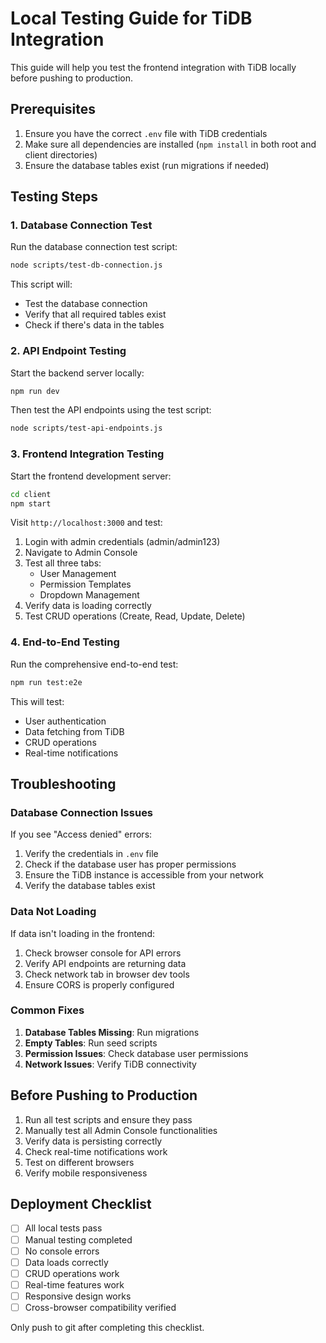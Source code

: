 # Local Testing Guide for TiDB Integration

This guide will help you test the frontend integration with TiDB locally before pushing to production.

## Prerequisites

1. Ensure you have the correct `.env` file with TiDB credentials
2. Make sure all dependencies are installed (`npm install` in both root and client directories)
3. Ensure the database tables exist (run migrations if needed)

## Testing Steps

### 1. Database Connection Test

Run the database connection test script:

```bash
node scripts/test-db-connection.js
```

This script will:
- Test the database connection
- Verify that all required tables exist
- Check if there's data in the tables

### 2. API Endpoint Testing

Start the backend server locally:

```bash
npm run dev
```

Then test the API endpoints using the test script:

```bash
node scripts/test-api-endpoints.js
```

### 3. Frontend Integration Testing

Start the frontend development server:

```bash
cd client
npm start
```

Visit `http://localhost:3000` and test:

1. Login with admin credentials (admin/admin123)
2. Navigate to Admin Console
3. Test all three tabs:
   - User Management
   - Permission Templates
   - Dropdown Management
4. Verify data is loading correctly
5. Test CRUD operations (Create, Read, Update, Delete)

### 4. End-to-End Testing

Run the comprehensive end-to-end test:

```bash
npm run test:e2e
```

This will test:
- User authentication
- Data fetching from TiDB
- CRUD operations
- Real-time notifications

## Troubleshooting

### Database Connection Issues

If you see "Access denied" errors:

1. Verify the credentials in `.env` file
2. Check if the database user has proper permissions
3. Ensure the TiDB instance is accessible from your network
4. Verify the database tables exist

### Data Not Loading

If data isn't loading in the frontend:

1. Check browser console for API errors
2. Verify API endpoints are returning data
3. Check network tab in browser dev tools
4. Ensure CORS is properly configured

### Common Fixes

1. **Database Tables Missing**: Run migrations
2. **Empty Tables**: Run seed scripts
3. **Permission Issues**: Check database user permissions
4. **Network Issues**: Verify TiDB connectivity

## Before Pushing to Production

1. Run all test scripts and ensure they pass
2. Manually test all Admin Console functionalities
3. Verify data is persisting correctly
4. Check real-time notifications work
5. Test on different browsers
6. Verify mobile responsiveness

## Deployment Checklist

- [ ] All local tests pass
- [ ] Manual testing completed
- [ ] No console errors
- [ ] Data loads correctly
- [ ] CRUD operations work
- [ ] Real-time features work
- [ ] Responsive design works
- [ ] Cross-browser compatibility verified

Only push to git after completing this checklist.